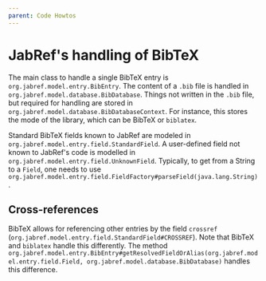 ```yaml
---
parent: Code Howtos
---
```

# JabRef's handling of BibTeX

The main class to handle a single BibTeX entry is `org.jabref.model.entry.BibEntry`.
The content of a `.bib` file is handled in `org.jabref.model.database.BibDatabase`.
Things not written in the `.bib` file, but required for handling are stored in `org.jabref.model.database.BibDatabaseContext`.
For instance, this stores the mode of the library, which can be BibTeX or `biblatex`.

Standard BibTeX fields known to JabRef are modeled in `org.jabref.model.entry.field.StandardField`.
A user-defined field not known to JabRef's code is modelled in `org.jabref.model.entry.field.UnknownField`.
Typically, to get from a String to a `Field`, one needs to use `org.jabref.model.entry.field.FieldFactory#parseField(java.lang.String)`.

## Cross-references

BibTeX allows for referencing other entries by the field `crossref` (`org.jabref.model.entry.field.StandardField#CROSSREF`).
Note that BibTeX and `biblatex` handle this differently.
The method `org.jabref.model.entry.BibEntry#getResolvedFieldOrAlias(org.jabref.model.entry.field.Field, org.jabref.model.database.BibDatabase)` handles this difference.
